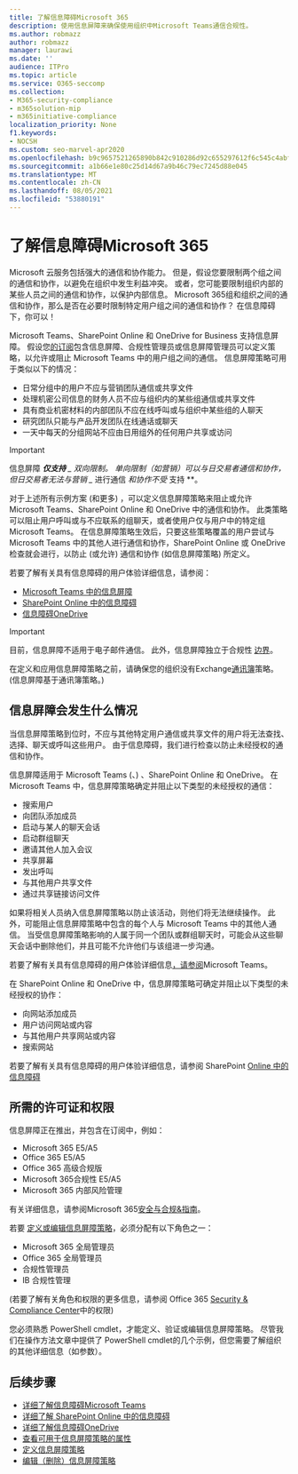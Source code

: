 ```yaml
---
title: 了解信息障碍Microsoft 365
description: 使用信息屏障来确保使用组织中Microsoft Teams通信合规性。
ms.author: robmazz
author: robmazz
manager: laurawi
ms.date: ''
audience: ITPro
ms.topic: article
ms.service: O365-seccomp
ms.collection:
- M365-security-compliance
- m365solution-mip
- m365initiative-compliance
localization_priority: None
f1.keywords:
- NOCSH
ms.custom: seo-marvel-apr2020
ms.openlocfilehash: b9c9657521265890b842c910286d92c655297612f6c545c4abf12faa46e5d999
ms.sourcegitcommit: a1b66e1e80c25d14d67a9b46c79ec7245d88e045
ms.translationtype: MT
ms.contentlocale: zh-CN
ms.lasthandoff: 08/05/2021
ms.locfileid: "53880191"
---
```

# <a name="learn-about-information-barriers-in-microsoft-365"></a>了解信息障碍Microsoft 365

Microsoft 云服务包括强大的通信和协作能力。 但是，假设您要限制两个组之间的通信和协作，以避免在组织中发生利益冲突。 或者，您可能要限制组织内部的某些人员之间的通信和协作，以保护内部信息。 Microsoft 365组和组织之间的通信和协作，那么是否在必要时限制特定用户组之间的通信和协作？ 在信息障碍下，你可以！

Microsoft Teams、SharePoint Online 和 OneDrive for Business 支持信息屏障。 假设您[的订阅](#required-licenses-and-permissions)包含信息屏障、合规性管理员或信息屏障管理员可以定义策略，以允许或阻止 Microsoft Teams 中的用户组之间的通信。 信息屏障策略可用于类似以下的情况：

- 日常分组中的用户不应与营销团队通信或共享文件
- 处理机密公司信息的财务人员不应与组织内的某些组通信或共享文件
- 具有商业机密材料的内部团队不应在线呼叫或与组织中某些组的人聊天
- 研究团队只能与产品开发团队在线通话或聊天
- 一天中每天的分组网站不应由日用组外的任何用户共享或访问

> [!IMPORTANT]
> 信息屏障 ***仅支持** _ 双向限制。 单向限制（如营销）可以与日交易者通信和协作，但日交易者无法与营销 _* 进行通信 _和协作不受_ 支持 **。

对于上述所有示例方案 (和更多) ，可以定义信息屏障策略来阻止或允许 Microsoft Teams、SharePoint Online 和 OneDrive 中的通信和协作。 此类策略可以阻止用户呼叫或与不应联系的组聊天，或者使用户仅与用户中的特定组Microsoft Teams。 在信息屏障策略生效后，只要这些策略覆盖的用户尝试与 Microsoft Teams 中的其他人进行通信和协作，SharePoint Online 或 OneDrive 检查就会进行，以防止 (或允许) 通信和协作 (如信息屏障策略) 所定义。

若要了解有关具有信息障碍的用户体验详细信息，请参阅：

- [Microsoft Teams 中的信息屏障](/MicrosoftTeams/information-barriers-in-teams)
- [SharePoint Online 中的信息障碍](/sharepoint/information-barriers)
- [信息障碍OneDrive](/onedrive/information-barriers)

> [!IMPORTANT]
> 目前，信息屏障不适用于电子邮件通信。 此外，信息屏障独立于合规性 [边界](set-up-compliance-boundaries.md)。<p> 在定义和应用信息屏障策略之前，请确保您的组织没有Exchange[通讯簿](/exchange/address-books/address-book-policies/address-book-policies)策略。  (信息屏障基于通讯簿策略。) 

## <a name="what-happens-with-information-barriers"></a>信息屏障会发生什么情况

当信息屏障策略到位时，不应与其他特定用户通信或共享文件的用户将无法查找、选择、聊天或呼叫这些用户。 由于信息障碍，我们进行检查以防止未经授权的通信和协作。 

信息屏障适用于 Microsoft Teams (、) 、SharePoint Online 和 OneDrive。 在 Microsoft Teams 中，信息屏障策略确定并阻止以下类型的未经授权的通信：

- 搜索用户
- 向团队添加成员
- 启动与某人的聊天会话
- 启动群组聊天
- 邀请其他人加入会议
- 共享屏幕
- 发出呼叫
- 与其他用户共享文件
- 通过共享链接访问文件

如果将相关人员纳入信息屏障策略以防止该活动，则他们将无法继续操作。 此外，可能阻止信息屏障策略中包含的每个人与 Microsoft Teams 中的其他人通信。 当受信息屏障策略影响的人属于同一个团队或群组聊天时，可能会从这些聊天会话中删除他们，并且可能不允许他们与该组进一步沟通。

若要了解有关具有信息障碍的用户体验详细信息[，请参阅](/MicrosoftTeams/information-barriers-in-teams)Microsoft Teams。

在 SharePoint Online 和 OneDrive 中，信息屏障策略可确定并阻止以下类型的未经授权的协作：

- 向网站添加成员
- 用户访问网站或内容
- 与其他用户共享网站或内容
- 搜索网站

若要了解有关具有信息障碍的用户体验详细信息，请参阅 SharePoint [Online 中的信息障碍](/sharepoint/information-barriers)

## <a name="required-licenses-and-permissions"></a>所需的许可证和权限

信息屏障正在推出，并包含在订阅中，例如：

- Microsoft 365 E5/A5
- Office 365 E5/A5
- Office 365 高级合规版
- Microsoft 365合规性 E5/A5
- Microsoft 365 内部风险管理

有关详细信息，请参阅Microsoft 365[安全与合规&指南](/office365/servicedescriptions/microsoft-365-service-descriptions/microsoft-365-tenantlevel-services-licensing-guidance/microsoft-365-security-compliance-licensing-guidance#information-protection)。

若要 [定义或编辑信息屏障策略](information-barriers-policies.md)，必须分配有以下角色之一：

- Microsoft 365 全局管理员
- Office 365 全局管理员
- 合规性管理员
- IB 合规性管理

 (若要了解有关角色和权限的更多信息，请参阅 Office 365 [Security & Compliance Center](../security/office-365-security/permissions-in-the-security-and-compliance-center.md)中的权限) 

您必须熟悉 PowerShell cmdlet，才能定义、验证或编辑信息屏障策略。 尽管我们在操作方法文章中提供了 PowerShell cmdlet[](information-barriers-policies.md)的几个示例，但您需要了解组织的其他详细信息（如参数）。

## <a name="next-steps"></a>后续步骤

- [详细了解信息障碍Microsoft Teams](/MicrosoftTeams/information-barriers-in-teams)
- [详细了解 SharePoint Online 中的信息障碍](/sharepoint/information-barriers)
- [详细了解信息障碍OneDrive](/onedrive/information-barriers)
- [查看可用于信息屏障策略的属性](information-barriers-attributes.md)
- [定义信息屏障策略](information-barriers-policies.md)
- [编辑（删除）信息屏障策略](information-barriers-edit-segments-policies.md)